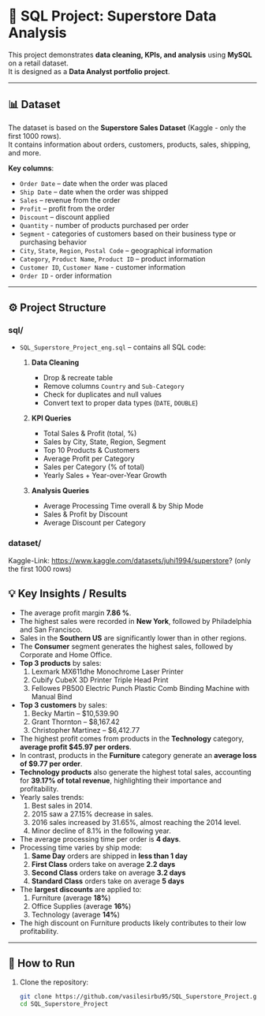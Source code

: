 # 🛒 SQL Project: Superstore Data Analysis

This project demonstrates **data cleaning, KPIs, and analysis** using **MySQL** on a retail dataset.  
It is designed as a **Data Analyst portfolio project**.

---

## 📊 Dataset
The dataset is based on the **Superstore Sales Dataset** (Kaggle - only the first 1000 rows).  
It contains information about orders, customers, products, sales, shipping, and more.

**Key columns**:
- `Order Date` – date when the order was placed  
- `Ship Date` – date when the order was shipped  
- `Sales` – revenue from the order  
- `Profit` – profit from the order  
- `Discount` – discount applied
- `Quantity` - number of products purchased per order
- `Segment` - categories of customers based on their business type or purchasing behavior
- `City`, `State`, `Region`, `Postal Code` – geographical information  
- `Category`, `Product Name`, `Product ID` – product information
- `Customer ID`, `Customer Name` - customer information
- `Order ID` - order information

---

## ⚙️ Project Structure

### sql/
- `SQL_Superstore_Project_eng.sql` – contains all SQL code:
  1. **Data Cleaning**
     - Drop & recreate table
     - Remove columns `Country` and `Sub-Category`
     - Check for duplicates and null values
     - Convert text to proper data types (`DATE`, `DOUBLE`)
     
  2. **KPI Queries**
     - Total Sales & Profit (total, %)
     - Sales by City, State, Region, Segment
     - Top 10 Products & Customers
     - Average Profit per Category
     - Sales per Category (% of total)
     - Yearly Sales + Year-over-Year Growth
  3. **Analysis Queries**
     - Average Processing Time overall & by Ship Mode
     - Sales & Profit by Discount
     - Average Discount per Category

### dataset/
Kaggle-Link: https://www.kaggle.com/datasets/juhi1994/superstore? (only the first 1000 rows)

## 💡 Key Insights / Results

- The average profit margin **7.86 %**.
- The highest sales were recorded in **New York**, followed by Philadelphia and San Francisco.
- Sales in the **Southern US** are significantly lower than in other regions.
- The **Consumer** segment generates the highest sales, followed by Corporate and Home Office.
- **Top 3 products** by sales:
    1. Lexmark MX611dhe Monochrome Laser Printer
    2. Cubify CubeX 3D Printer Triple Head Print
    3. Fellowes PB500 Electric Punch Plastic Comb Binding Machine with Manual Bind
- **Top 3 customers** by sales:
    1. Becky Martin – $10,539.90
    2. Grant Thornton – $8,167.42
    3. Christopher Martinez – $6,412.77
- The highest profit comes from products in the **Technology** category, **average profit $45.97 per orders**.
- In contrast, products in the **Furniture** category generate an **average loss of $9.77 per order**.
- **Technology products** also generate the highest total sales, accounting for **39.17% of total revenue**, highlighting their importance and profitability.
- Yearly sales trends:
    1. Best sales in 2014.
    2. 2015 saw a 27.15% decrease in sales.
    3. 2016 sales increased by 31.65%, almost reaching the 2014 level.
    4. Minor decline of 8.1% in the following year.
- The average processing time per order is **4 days**.
- Processing time varies by ship mode:
    1. **Same Day** orders are shipped in **less than 1 day**
    2. **First Class** orders take on average **2.2 days**
    3. **Second Class** orders take on average **3.2 days**
    4. **Standard Class** orders take on average **5 days**
- The **largest discounts** are applied to:
    1. Furniture (average **18%**)
    2. Office Supplies (average **16%**)
    3. Technology (average **14%**)
- The high discount on Furniture products likely contributes to their low profitability.

---

## 🚀 How to Run

1. Clone the repository:
   ```bash
   git clone https://github.com/vasilesirbu95/SQL_Superstore_Project.git
   cd SQL_Superstore_Project
